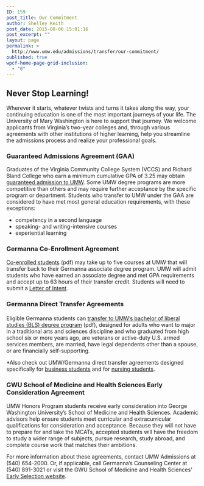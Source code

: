 ```yaml
---
ID: 159
post_title: Our Commitment
author: Shelley Keith
post_date: 2015-08-06 15:01:16
post_excerpt: ""
layout: page
permalink: >
  http://www.umw.edu/admissions/transfer/our-commitment/
published: true
wpcf-home-page-grid-inclusion:
  - "0"
---
```

<h2>Never Stop Learning!</h2>
Wherever it starts, whatever twists and turns it takes along the way, your continuing education is one of the most important journeys of your life. The University of Mary Washington is here to support that journey. We welcome applicants from Virginia’s two-year colleges and, through various agreements with other institutions of higher learning, help you streamline the admissions process and realize your professional goals.
<h3>Guaranteed Admissions Agreement (GAA)</h3>
Graduates of the Virginia Community College System (VCCS) and Richard Bland College who earn a minimum cumulative GPA of 3.25 may obtain <a href="/admissions/transfer/our-commitment/guaranteed-admission-agreement/">guaranteed admission to UMW</a>. Some UMW degree programs are more competitive than others and may require further acceptance by the specific program or department. Students who transfer to UMW under the GAA are considered to have met most general education requirements, with these exceptions:
<ul>
 	<li>competency in a second language</li>
 	<li>speaking- and writing-intensive courses</li>
 	<li>experiential learning</li>
</ul>
<h3>Germanna Co-Enrollment Agreement</h3>
<a href="http://ufc.umw.edu/files/2011/09/Co-enrollment-Agreement-details-12-14-11-1.pdf">Co-enrolled students</a> (pdf) may take up to five courses at UMW that will transfer back to their Germanna associate degree program. UMW will admit students who have earned an associate degree and met GPA requirements and accept up to 63 hours of their transfer credit. Students will need to submit a <a title="http://admissions.umw.edu/undergraduate/files/2011/09/Germanna-CoEnrollment-Form.pdf" href="/admissions/wp-content/uploads/sites/6/2015/08/Germanna-CoEnrollment-Form.pdf">Letter of Intent</a>.
<h3>Germanna Direct Transfer Agreements</h3>
<h4></h4>
Eligible Germanna students can <a href="http://www.germanna.edu/counseling-center/docs/2013-agreements/UMW_Articulation_Agreement_BLS_GCC.2012.pdf">transfer to UMW’s bachelor of liberal studies (BLS) degree program</a> (pdf), designed for adults who want to major in a traditional arts and sciences discipline and who graduated from high school six or more years ago, are veterans or active-duty U.S. armed services members, are married, have legal dependents other than a spouse, or are financially self-supporting.

*Also check out UMW/Germanna direct transfer agreements designed specifically for <a href="http://www.umw.edu/admissions/wp-content/uploads/sites/6/2015/08/Germanna-Direct-Transfer-Agreement-Business-Nov-2016-.pdf">business students</a> and for <a href="http://www.umw.edu/news/2014/08/11/umw-germanna-mary-washington-healthcare-partner-to-improve-nursing-education/">nursing students</a>.
<h3>GWU School of Medicine and Health Sciences Early Consideration Agreement</h3>
UMW Honors Program students receive early consideration into George Washington University’s School of Medicine and Health Sciences. Academic advisors help ensure students meet curricular and extracurricular qualifications for consideration and acceptance. Because they will not have to prepare for and take the MCATs, accepted students will have the freedom to study a wider range of subjects, pursue research, study abroad, and complete course work that matches their ambitions.

For more information about these agreements, contact UMW Admissions at (540) 654-2000. Or, if applicable, call Germanna’s Counseling Center at (540) 891-3021 or visit the GWU School of Medicine and Health Sciences’ <a href="http://smhs.gwu.edu/academics/md-program/admissions/joint-programs/early-selection">Early Selection website</a>.